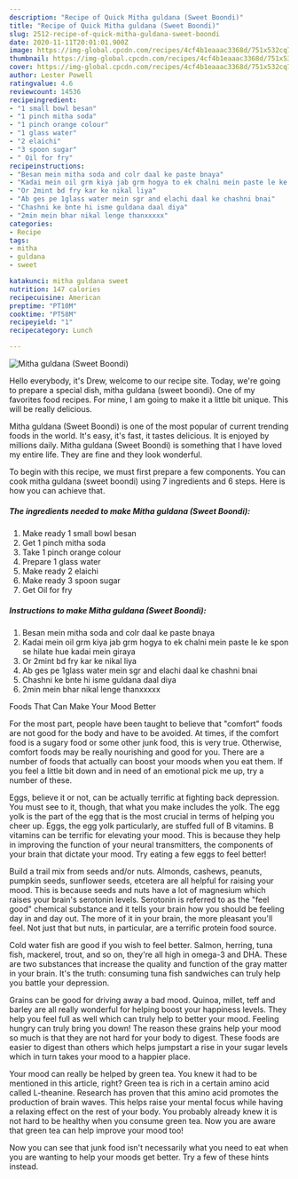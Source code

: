 ```yaml
---
description: "Recipe of Quick Mitha guldana (Sweet Boondi)"
title: "Recipe of Quick Mitha guldana (Sweet Boondi)"
slug: 2512-recipe-of-quick-mitha-guldana-sweet-boondi
date: 2020-11-11T20:01:01.900Z
image: https://img-global.cpcdn.com/recipes/4cf4b1eaaac3368d/751x532cq70/mitha-guldana-sweet-boondi-recipe-main-photo.jpg
thumbnail: https://img-global.cpcdn.com/recipes/4cf4b1eaaac3368d/751x532cq70/mitha-guldana-sweet-boondi-recipe-main-photo.jpg
cover: https://img-global.cpcdn.com/recipes/4cf4b1eaaac3368d/751x532cq70/mitha-guldana-sweet-boondi-recipe-main-photo.jpg
author: Lester Powell
ratingvalue: 4.6
reviewcount: 14536
recipeingredient:
- "1 small bowl besan"
- "1 pinch mitha soda"
- "1 pinch orange colour"
- "1 glass water"
- "2 elaichi"
- "3 spoon sugar"
- " Oil for fry"
recipeinstructions:
- "Besan mein mitha soda and colr daal ke paste bnaya"
- "Kadai mein oil grm kiya jab grm hogya to ek chalni mein paste le ke spon se hilate hue kadai mein giraya"
- "Or 2mint bd fry kar ke nikal liya"
- "Ab ges pe 1glass water mein sgr and elachi daal ke chashni bnai"
- "Chashni ke bnte hi isme guldana daal diya"
- "2min mein bhar nikal lenge thanxxxxx"
categories:
- Recipe
tags:
- mitha
- guldana
- sweet

katakunci: mitha guldana sweet 
nutrition: 147 calories
recipecuisine: American
preptime: "PT10M"
cooktime: "PT58M"
recipeyield: "1"
recipecategory: Lunch

---
```



![Mitha guldana (Sweet Boondi)](https://img-global.cpcdn.com/recipes/4cf4b1eaaac3368d/751x532cq70/mitha-guldana-sweet-boondi-recipe-main-photo.jpg)

Hello everybody, it's Drew, welcome to our recipe site. Today, we're going to prepare a special dish, mitha guldana (sweet boondi). One of my favorites food recipes. For mine, I am going to make it a little bit unique. This will be really delicious.



Mitha guldana (Sweet Boondi) is one of the most popular of current trending foods in the world. It's easy, it's fast, it tastes delicious. It is enjoyed by millions daily. Mitha guldana (Sweet Boondi) is something that I have loved my entire life. They are fine and they look wonderful.


To begin with this recipe, we must first prepare a few components. You can cook mitha guldana (sweet boondi) using 7 ingredients and 6 steps. Here is how you can achieve that.

<!--inarticleads1-->

##### The ingredients needed to make Mitha guldana (Sweet Boondi):

1. Make ready 1 small bowl besan
1. Get 1 pinch mitha soda
1. Take 1 pinch orange colour
1. Prepare 1 glass water
1. Make ready 2 elaichi
1. Make ready 3 spoon sugar
1. Get  Oil for fry




<!--inarticleads2-->

##### Instructions to make Mitha guldana (Sweet Boondi):

1. Besan mein mitha soda and colr daal ke paste bnaya
1. Kadai mein oil grm kiya jab grm hogya to ek chalni mein paste le ke spon se hilate hue kadai mein giraya
1. Or 2mint bd fry kar ke nikal liya
1. Ab ges pe 1glass water mein sgr and elachi daal ke chashni bnai
1. Chashni ke bnte hi isme guldana daal diya
1. 2min mein bhar nikal lenge thanxxxxx




Foods That Can Make Your Mood Better


For the most part, people have been taught to believe that "comfort" foods are not good for the body and have to be avoided. At times, if the comfort food is a sugary food or some other junk food, this is very true. Otherwise, comfort foods may be really nourishing and good for you. There are a number of foods that actually can boost your moods when you eat them. If you feel a little bit down and in need of an emotional pick me up, try a number of these.

Eggs, believe it or not, can be actually terrific at fighting back depression. You must see to it, though, that what you make includes the yolk. The egg yolk is the part of the egg that is the most crucial in terms of helping you cheer up. Eggs, the egg yolk particularly, are stuffed full of B vitamins. B vitamins can be terrific for elevating your mood. This is because they help in improving the function of your neural transmitters, the components of your brain that dictate your mood. Try eating a few eggs to feel better!

Build a trail mix from seeds and/or nuts. Almonds, cashews, peanuts, pumpkin seeds, sunflower seeds, etcetera are all helpful for raising your mood. This is because seeds and nuts have a lot of magnesium which raises your brain's serotonin levels. Serotonin is referred to as the "feel good" chemical substance and it tells your brain how you should be feeling day in and day out. The more of it in your brain, the more pleasant you'll feel. Not just that but nuts, in particular, are a terrific protein food source.

Cold water fish are good if you wish to feel better. Salmon, herring, tuna fish, mackerel, trout, and so on, they're all high in omega-3 and DHA. These are two substances that increase the quality and function of the gray matter in your brain. It's the truth: consuming tuna fish sandwiches can truly help you battle your depression. 

Grains can be good for driving away a bad mood. Quinoa, millet, teff and barley are all really wonderful for helping boost your happiness levels. They help you feel full as well which can truly help to better your mood. Feeling hungry can truly bring you down! The reason these grains help your mood so much is that they are not hard for your body to digest. These foods are easier to digest than others which helps jumpstart a rise in your sugar levels which in turn takes your mood to a happier place.

Your mood can really be helped by green tea. You knew it had to be mentioned in this article, right? Green tea is rich in a certain amino acid called L-theanine. Research has proven that this amino acid promotes the production of brain waves. This helps raise your mental focus while having a relaxing effect on the rest of your body. You probably already knew it is not hard to be healthy when you consume green tea. Now you are aware that green tea can help improve your mood too!

Now you can see that junk food isn't necessarily what you need to eat when you are wanting to help your moods get better. Try  a few  of  these  hints  instead.


